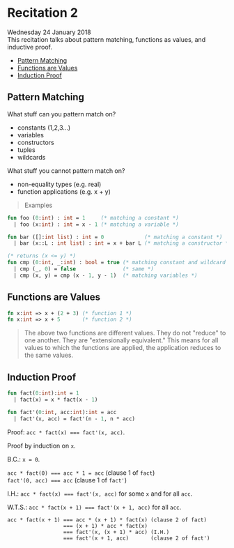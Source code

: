 # Recitation 2

Wednesday 24 January 2018 <br />
This recitation talks about pattern matching, functions as values, and inductive proof.

<!-- START doctoc generated TOC please keep comment here to allow auto update -->
<!-- DON'T EDIT THIS SECTION, INSTEAD RE-RUN doctoc TO UPDATE -->


- [Pattern Matching](#pattern-matching)
- [Functions are Values](#functions-are-values)
- [Induction Proof](#induction-proof)

<!-- END doctoc generated TOC please keep comment here to allow auto update -->

## Pattern Matching

What stuff can you pattern match on?
- constants (1,2,3...)
- variables
- constructors
- tuples
- wildcards

What stuff you cannot pattern match on?
- non-equality types (e.g. real)
- function applications (e.g. x + y)

> Examples

```SML
fun foo (0:int) : int = 1     (* matching a constant *)
  | foo (x:int) : int = x - 1 (* matching a variable *)

fun bar ([]:int list) : int = 0             (* matching a constant *)
  | bar (x::L : int list) : int = x + bar L (* matching a constructor *)

(* returns (x <= y) *)
fun cmp (0:int, _:int) : bool = true (* matching constant and wildcard *)
  | cmp (_, 0) = false               (* same *)
  | cmp (x, y) = cmp (x - 1, y - 1)  (* matching variables *)
```

## Functions are Values

```SML
fn x:int => x + (2 + 3) (* function 1 *)
fn x:int => x + 5       (* function 2 *)
```

> The above two functions are different values. They do not "reduce" to one another. They are "extensionally equivalent." This means for all values to which the functions are applied, the application reduces to the same values.

## Induction Proof

```SML
fun fact(0:int):int = 1
  | fact(x) = x * fact(x - 1)

fun fact'(0:int, acc:int):int = acc
  | fact'(x, acc) = fact'(n - 1, n * acc)
```

Proof: `acc * fact(x) === fact'(x, acc)`.

Proof by induction on `x`.

B.C.: `x = 0`.

`acc * fact(0) === acc * 1 = acc` (clause 1 of `fact`) <br />
`fact'(0, acc) === acc` (clause 1 of `fact'`)

I.H.: `acc * fact(x) === fact'(x, acc)` for some `x` and for all `acc`.

W.T.S.: `acc * fact(x + 1) === fact'(x + 1, acc)` for all `acc`.

```
acc * fact(x + 1) === acc * (x + 1) * fact(x) (clause 2 of fact)
                  === (x + 1) * acc * fact(x)
                  === fact'(x, (x + 1) * acc) (I.H.)
                  === fact'(x + 1, acc)       (clause 2 of fact')
```

